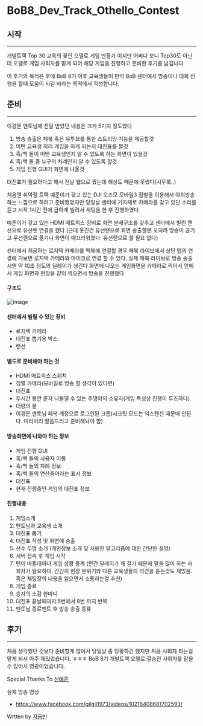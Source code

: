 # BoB8_Dev_Track_Othello_Contest

## 시작
---
개발트랙 Top 30 교육의 꽃인 오델로 게임 만들기 이지만 어쩌다 보니 Top30도 아닌데 오델로 게임 사회자를 맡게 되어 해당 게임을 진행하고 준비한 후기를 남김니다.

이 후기의 목적은 후에 BoB 8기 이후 교육생들이 만약 BoB 센터에서 방송이나 대회 진행을 할때 도움이 되길 바라는 목적에서 작성합니다.


## 준비
---

이경문 멘토님께 전달 받았던 내용은 크게 5가지 정도였다

1. 방송 송출은 페북 혹은 유투브를 통한 스트리밍 기능을 제공할것
2. 어떤 교육생 끼리 게임을 하게 되는지 대진표를 짤것
3. 흑/백 돌이 어떤 교육생인지 알 수 있도록 하는 화면이 있을것
4. 흑/백 돌 중 누구의 차례인지 알 수 있도록 할것
5. 게임 진행 GUI가 화면에 나올것

대진표가 필요하다고 해서 전날 웹으로 짰는데 해상도 때문에 못썼다(시무룩..)

처음엔 취약점 트랙 예준이가 갖고 있는 DJI 오즈모 모바일3 짐벌을 이용해서 야외방송 하는 느낌으로 하려고 준비했었지만
당일날 센터에 기자재로 카메라를 갖고 있단 소리를 듣고 시작 1시간 전에 급하게 빌려서 세팅을 한 후 진행하였다

예준이가 갖고 있는 HDMI 매트릭스 장비로 화면 분배구조를 갖추고 센터에서 빌린 랜선으로 유선랜 연결을 했다
(근데 웃긴건 유선랜으로 화면 송출할땐 오히려 방송이 끊기고 무선랜으로 옮기니 화면이 매끄러워졌다. 유선랜으로 할 필요 없다)

센터에서 제공하는 로지텍 카메라를 맥북에 연결할 경우 페북 라이브에서 상단 탭의 연결에 가보면 로지텍 카메라와 마이크로 연결 할 수 있다.
실제 페북 라이브로 방송 송출 시엔 약 10초 정도의 딜레이가 생긴다
화면에 나오는 게임화면을 카메라로 찍어서 앞에서 게임 화면과 현장을 같이 찍으면서 방송을 진행했다


#### 구조도
![image](https://user-images.githubusercontent.com/13353498/74407496-789e4580-4e75-11ea-952e-cf8bcdd89843.png)



#### 센터에서 빌릴 수 있는 장비

* 로지텍 카메라
* 대진표 뽑기용 박스
* 랜선


#### 별도로 준비해야 하는 것
* HDMI 매트릭스 스위치
* 짐벌 카메라(모바일로 방송 할 생각이 있다면)
* 대진표
* 두시간 동안 혼자 나불댈 수 있는 주댕이의 소유자(게임 특성상 진행이 루즈하다)
* 대량의 물
* 이경문 멘토님 페북 계정으로 로그인된 크롬(시크릿 모드는 익스텐션 때문에 안된다. 미리미리 말씀드리고 준비해놔야 함)


#### 방송화면에 나와야 하는 정보
* 게임 진행 GUI
* 흑/백 돌의 사용자 이름
* 흑/백 돌의 차례 정보
* 혹/백 돌의 연산중이라는 표시 정보
* 대진표
* 현재 진행중인 게임의 대진표 정보

#### 진행내용

1. 게임소개
2. 멘토님과 교육생 소개
3. 대진표 뽑기
4. 대진표 작성 및 화면에 송출
5. 선수 두명 소개 (개인정보 소개 및 사용한 알고리즘에 대한 간단한 설명)
6. 서버 접속 후 게임 시작
7. 턴이 바뀔대마다 게임 상황 중계 (턴간 딜레이가 꽤 길기 때문에 말을 많이 하는 사회자가 필요하다. 간간히 현장 분위기와 다른 교육생들의 의견을 듣는것도 재밌음. 혹은 채팅장의 내용을 읽으면서 소통하는걸 추천)
8. 게임 종료
9. 승자의 소감 한마디
9. 대진표 끝날때까지 5번에서 8번 까지 반복
10. 멘토님 종료멘트 후 방송 송출 종류

## 후기
---
처음 생각했던 것보다 준비할게 많아서 당일날 좀 당황하긴 했지만 처음 사회자 라는걸 맡게 되서 아주 재밌었습니다. ㅎㅎㅎ
BoB 8기 개발트랙 오델로 결승전 사회자를 맡을 수 있어서 영광이었습니다.

Special Thanks To 
[신예준](https://github.com/wns1826)


실제 방송 영상
* https://www.facebook.com/gilgil1973/videos/10218408681702593/




Wrtten by [지용빈](https://github.com/Tempuss)
